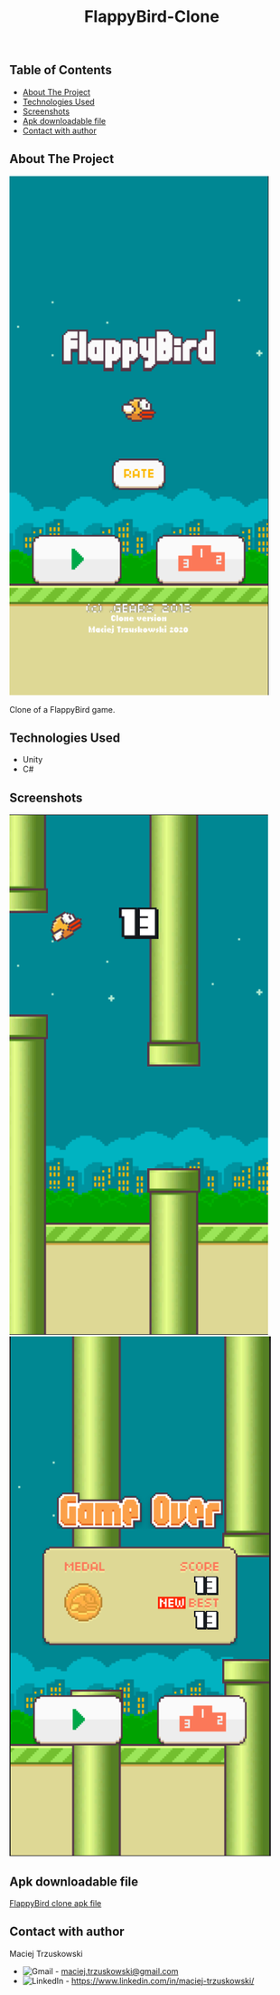 <div align="center">
  <h1 align="center">FlappyBird-Clone</h1>  
  <br/>
</div>

## Table of Contents
* [About The Project](#about-the-project)
* [Technologies Used](#technologies-used)
* [Screenshots](#screenshots)
* [Apk downloadable file](#apk-downloadable-file)
* [Contact with author](#contact-with-author)

## About The Project

![Main screen][main-screenshot]

Clone of a FlappyBird game.

## Technologies Used

* Unity
* C#

## Screenshots

![second screen][second-screenshot]
![third screen][third-screenshot]

## Apk downloadable file

[FlappyBird clone apk file](https://github.com/MikeTrusky/FlappyBird-Clone/blob/main/FlappyBirdClone.apk)

## Contact with author

Maciej Trzuskowski

- ![Gmail][gmail-icon] - maciej.trzuskowski@gmail.com
- ![LinkedIn][linkedin-icon] - https://www.linkedin.com/in/maciej-trzuskowski/

[main-screenshot]: https://github.com/MikeTrusky/FlappyBird-Clone/blob/main/Description/1.png?raw=true
[second-screenshot]: https://github.com/MikeTrusky/FlappyBird-Clone/blob/main/Description/2.png?raw=true
[third-screenshot]: https://github.com/MikeTrusky/FlappyBird-Clone/blob/main/Description/3.png?raw=true
[gmail-icon]: https://img.shields.io/badge/Gmail-D14836?style=for-the-badge&logo=gmail&logoColor=white
[linkedin-icon]: https://img.shields.io/badge/LinkedIn-0077B5?style=for-the-badge&logo=linkedin&logoColor=white
